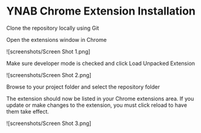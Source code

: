 # YNAB Chrome Extension Installation

Clone the repository locally using Git

Open the extensions window in Chrome

![screenshots/Screen Shot 1.png]

Make sure developer mode is checked and click Load Unpacked Extension

![screenshots/Screen Shot 2.png]

Browse to your project folder and select the repository folder

The extension should now be listed in your Chrome extensions area. If you update or make changes to the extension, you must click reload to have them take effect.

![screenshots/Screen Shot 3.png]
